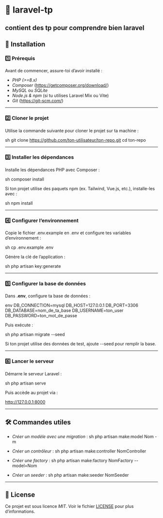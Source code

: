 # 📌 laravel-tp

contient des tp pour comprendre bien laravel
---

## 🚀 Installation

### 1️⃣ Prérequis

Avant de commencer, assure-toi d’avoir installé :

- *PHP (>=8.x)*
- *Composer* (https://getcomposer.org/download/)
- *MySQL* ou *SQLite*
- *Node.js & npm* (si tu utilises Laravel Mix ou Vite)
- *Git* (https://git-scm.com/)

---

### 2️⃣ Cloner le projet

Utilise la commande suivante pour cloner le projet sur ta machine :

sh
git clone https://github.com/ton-utilisateur/ton-repo.git
cd ton-repo


---

### 3️⃣ Installer les dépendances

Installe les dépendances PHP avec Composer :

sh
composer install


Si ton projet utilise des paquets npm (ex. Tailwind, Vue.js, etc.), installe-les avec :

sh
npm install


---

### 4️⃣ Configurer l’environnement

Copie le fichier .env.example en .env et configure tes variables d’environnement :

sh
cp .env.example .env


Génère la clé de l’application :

sh
php artisan key:generate


---

### 5️⃣ Configurer la base de données

Dans **.env**, configure ta base de données :

env
DB_CONNECTION=mysql
DB_HOST=127.0.0.1
DB_PORT=3306
DB_DATABASE=nom_de_ta_base
DB_USERNAME=ton_user
DB_PASSWORD=ton_mot_de_passe


Puis exécute :

sh
php artisan migrate --seed


Si ton projet utilise des données de test, ajoute --seed pour remplir la base.

---

### 6️⃣ Lancer le serveur

Démarre le serveur Laravel :

sh
php artisan serve


Puis accède au projet via :


http://127.0.0.1:8000


---

## 🛠 Commandes utiles

- *Créer un modèle avec une migration* :
  sh
  php artisan make:model Nom -m
  
- *Créer un contrôleur* :
  sh
  php artisan make:controller NomController
  
- *Créer une factory* :
  sh
  php artisan make:factory NomFactory --model=Nom
  
- *Créer un seeder* :
  sh
  php artisan make:seeder NomSeeder
  

---

## 📜 License

Ce projet est sous licence *MIT*. Voir le fichier [LICENSE](LICENSE) pour plus d’informations.
